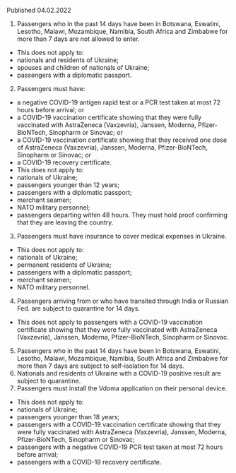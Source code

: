 Published 04.02.2022
1. Passengers who in the past 14 days have been in Botswana, Eswatini, Lesotho, Malawi, Mozambique, Namibia, South Africa and Zimbabwe for more than 7 days are not allowed to enter.
- This does not apply to:
- nationals and residents of Ukraine;
- spouses and children of nationals of Ukraine;
- passengers with a diplomatic passport.
2. Passengers must have:
- a negative COVID-19 antigen rapid test or a PCR test taken at most 72 hours before arrival; or
- a COVID-19 vaccination certificate showing that they were fully vaccinated with AstraZeneca (Vaxzevria), Janssen, Moderna, Pfizer-BioNTech, Sinopharm or Sinovac; or
- a COVID-19 vaccination certificate showing that they received one dose of AstraZeneca (Vaxzevria), Janssen, Moderna, Pfizer-BioNTech, Sinopharm or Sinovac; or
- a COVID-19 recovery certificate.
- This does not apply to:
- nationals of Ukraine;
- passengers younger than 12 years;
- passengers with a diplomatic passport;
- merchant seamen;
- NATO military personnel;
- passengers departing within 48 hours. They must hold proof confirming that they are leaving the country.
3. Passengers must have insurance to cover medical expenses in Ukraine.
- This does not apply to:
- nationals of Ukraine;
- permanent residents of Ukraine;
- passengers with a diplomatic passport;
- merchant seamen;
- NATO military personnel.
4. Passengers arriving from or who have transited through India or Russian Fed. are subject to quarantine for 14 days.
- This does not apply to passengers with a COVID-19 vaccination certificate showing that they were fully vaccinated with AstraZeneca (Vaxzevria), Janssen, Moderna, Pfizer-BioNTech, Sinopharm or Sinovac.
5. Passengers who in the past 14 days have been in Botswana, Eswatini, Lesotho, Malawi, Mozambique, Namibia, South Africa and Zimbabwe for more than 7 days are subject to self-isolation for 14 days.
6. Nationals and residents of Ukraine with a COVID-19 positive result are subject to quarantine.
7. Passengers must install the Vdoma application on their personal device.
- This does not apply to:
- nationals of Ukraine;
- passengers younger than 18 years;
- passengers with a COVID-19 vaccination certificate showing that they were fully vaccinated with AstraZeneca (Vaxzevria), Janssen, Moderna, Pfizer-BioNTech, Sinopharm or Sinovac;
- passengers with a negative COVID-19 PCR test taken at most 72 hours before arrival;
- passengers with a COVID-19 recovery certificate.
<p>